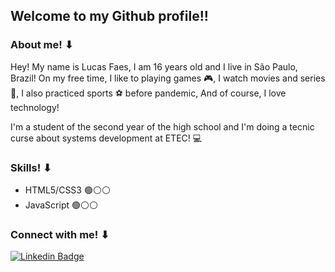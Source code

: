 ## Welcome to my Github profile!!

###  About me! ⬇

<p>Hey! My name is Lucas Faes, I am 16 years old and I live in São Paulo, Brazil! On my free time, I like to playing games 🎮, I watch movies and series 🍕, I also practiced sports ⚽ before pandemic, And of course, I love technology! <p>
I'm a student of the second year of the high school and I'm doing a tecnic curse about systems development at ETEC! 💻

### Skills! ⬇

+ HTML5/CSS3 🟢⚪⚪
+ JavaScript 🟢⚪⚪

### Connect with me! ⬇

[![Linkedin Badge](https://img.shields.io/badge/-LucasFaes-0a66c2?style=flat-square&logo=Linkedin&logoColor=white&link=https://www.linkedin.com/in/lucasfaes/)](https://www.linkedin.com/in/lucasfaes/) 

